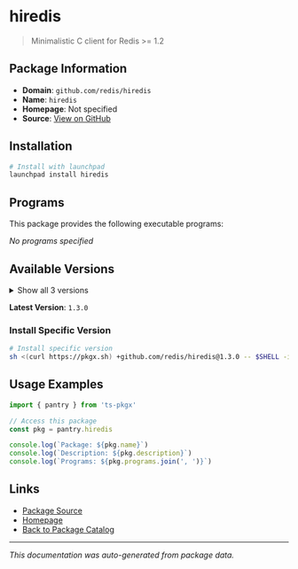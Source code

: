 # hiredis

> Minimalistic C client for Redis >= 1.2

## Package Information

- **Domain**: `github.com/redis/hiredis`
- **Name**: `hiredis`
- **Homepage**: Not specified
- **Source**: [View on GitHub](https://github.com/pkgxdev/pantry/tree/main/projects/github.com/redis/hiredis/package.yml)

## Installation

```bash
# Install with launchpad
launchpad install hiredis
```

## Programs

This package provides the following executable programs:

*No programs specified*

## Available Versions

<details>
<summary>Show all 3 versions</summary>

- `1.3.0`, `1.2.0`, `1.1.0`

</details>

**Latest Version**: `1.3.0`

### Install Specific Version

```bash
# Install specific version
sh <(curl https://pkgx.sh) +github.com/redis/hiredis@1.3.0 -- $SHELL -i
```

## Usage Examples

```typescript
import { pantry } from 'ts-pkgx'

// Access this package
const pkg = pantry.hiredis

console.log(`Package: ${pkg.name}`)
console.log(`Description: ${pkg.description}`)
console.log(`Programs: ${pkg.programs.join(', ')}`)
```

## Links

- [Package Source](https://github.com/pkgxdev/pantry/tree/main/projects/github.com/redis/hiredis/package.yml)
- [Homepage](#)
- [Back to Package Catalog](../../../package-catalog.md)

---

*This documentation was auto-generated from package data.*

